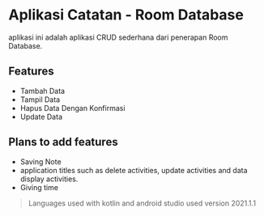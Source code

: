 # Aplikasi Catatan - Room Database
aplikasi ini adalah aplikasi CRUD sederhana dari penerapan Room Database.

## Features
- Tambah Data
- Tampil Data
- Hapus Data Dengan Konfirmasi
- Update Data

## Plans to add features
- Saving Note 
- application titles such as delete activities, update activities and data display activities.
- Giving time

> Languages used with kotlin and android studio used version 2021.1.1
